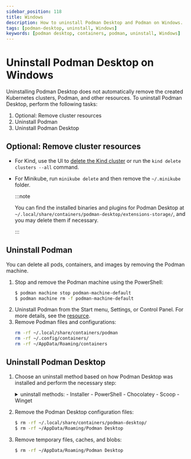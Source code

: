 ```yaml
---
sidebar_position: 118
title: Windows
description: How to uninstall Podman Desktop and Podman on Windows.
tags: [podman-desktop, uninstall, Windows]
keywords: [podman desktop, containers, podman, uninstall, Windows]
---
```


# Uninstall Podman Desktop on Windows

Uninstalling Podman Desktop does not automatically remove the created Kubernetes clusters, Podman, and other resources. To uninstall Podman Desktop, perform the following tasks:

1. Optional: Remove cluster resources
1. Uninstall Podman
1. Uninstall Podman Desktop

## Optional: Remove cluster resources

- For Kind, use the UI to [delete the Kind cluster](/docs/kind/deleting-your-kind-cluster) or run the `kind delete clusters --all` command.
- For Minikube, run `minikube delete` and then remove the `~/.minikube` folder.

  :::note

  You can find the installed binaries and plugins for Podman Desktop at `~/.local/share/containers/podman-desktop/extensions-storage/`, and you may delete them if necessary.

  :::

## Uninstall Podman

You can delete all pods, containers, and images by removing the Podman machine.

1. Stop and remove the Podman machine using the PowerShell:
   ```sh
   $ podman machine stop podman-machine-default
   $ podman machine rm -f podman-machine-default
   ```
1. Uninstall Podman from the Start menu, Settings, or Control Panel. For more details, see the [resource](https://support.microsoft.com/en-us/windows/uninstall-or-remove-apps-and-programs-in-windows-4b55f974-2cc6-2d2b-d092-5905080eaf98).
1. Remove Podman files and configurations:
   ```sh
   rm -rf ~/.local/share/containers/podman
   rm -rf ~/.config/containers/
   rm -rf ~/AppData/Roaming/containers
   ```

## Uninstall Podman Desktop

1. Choose an uninstall method based on how Podman Desktop was installed and perform the necessary step:

   <details>
   <summary>
   uninstall methods:
   - Installer
   - PowerShell
   - Chocolatey
   - Scoop
   - Winget
   </summary>

   #### Installer

   - Uninstall Podman Desktop from the Start menu, Settings, or Control Panel. For more details, see the [resource](https://support.microsoft.com/en-us/windows/uninstall-or-remove-apps-and-programs-in-windows-4b55f974-2cc6-2d2b-d092-5905080eaf98).

   #### PowerShell

   - Run the following command:

     ```shell-session
     > $app = Get-WmiObject -Class Win32_Product -Filter "Name = 'podman-desktop'"
     > $app.Uninstall()
     ```

   #### Chocolatey

   - Run the following command:

     ```shell-session
     > choco uninstall podman-desktop
     ```

   #### Scoop package manager for Windows

   - Run the following command:

     ```shell-session
     > scoop uninstall podman-desktop
     ```

   #### Winget

   - Run the following command:

     ```shell-session
     > winget uninstall -e --id RedHat.Podman-Desktop
     ```

   </details>

1. Remove the Podman Desktop configuration files:
   ```sh
   $ rm -rf ~/.local/share/containers/podman-desktop/
   $ rm -rf ~/AppData/Roaming/Podman Desktop
   ```
1. Remove temporary files, caches, and blobs:
   ```sh
   $ rm -rf ~/AppData/Roaming/Podman Desktop
   ```
